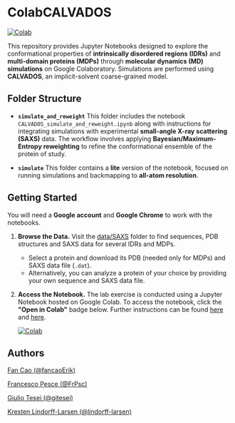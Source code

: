 # ColabCALVADOS

[![Colab](https://colab.research.google.com/assets/colab-badge.svg)](https://colab.research.google.com/github/KULL-Centre/ColabCALVADOS/blob/main/simulate_and_reweight/CALVADOS_simulate_and_reweight.ipynb)

This repository provides Jupyter Notebooks designed to explore the conformational properties of **intrinsically disordered regions (IDRs)** and **multi-domain proteins (MDPs)** through **molecular dynamics (MD) simulations** on Google Colaboratory. Simulations are performed using **CALVADOS**, an implicit-solvent coarse-grained model.

## Folder Structure

- **`simulate_and_reweight`**
  This folder includes the notebook `CALVADOS_simulate_and_reweight.ipynb` along with instructions for integrating simulations with experimental **small-angle X-ray scattering (SAXS)** data. The workflow involves applying **Bayesian/Maximum-Entropy reweighting** to refine the conformational ensemble of the protein of study.

- **`simulate`**
  This folder contains a **lite** version of the notebook, focused on running simulations and backmapping to **all-atom resolution**.

## Getting Started

You will need a **Google account** and **Google Chrome** to work with the notebooks.

1. **Browse the Data.**
   Visit the [data/SAXS](https://github.com/KULL-Centre/ColabCALVADOS/tree/main/data/SAXS) folder to find sequences, PDB structures and SAXS data for several IDRs and MDPs.
   - Select a protein and download its PDB (needed only for MDPs) and SAXS data file (`.dat`).
   - Alternatively, you can analyze a protein of your choice by providing your own sequence and SAXS data file.

2. **Access the Notebook.**
   The lab exercise is conducted using a Jupyter Notebook hosted on Google Colab. To access the notebook, click the **"Open in Colab"** badge below. Further instructions can be found [here](https://github.com/KULL-Centre/ColabCALVADOS/blob/main/simulate_and_reweight/README.md) and [here](https://github.com/KULL-Centre/ColabCALVADOS/blob/main/simulate/README.md).

   [![Colab](https://colab.research.google.com/assets/colab-badge.svg)](https://colab.research.google.com/github/KULL-Centre/ColabCALVADOS/blob/main/simulate_and_reweight/CALVADOS_simulate_and_reweight.ipynb)

## Authors

[Fan Cao (@fancaoErik)](https://github.com/fancaoErik)

[Francesco Pesce (@FrPsc)](https://github.com/FrPsc)

[Giulio Tesei (@gitesei)](https://github.com/gitesei)

[Kresten Lindorff-Larsen (@lindorff-larsen)](https://github.com/lindorff-larsen)

